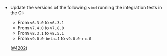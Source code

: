 - Update the versions of the following `simd` running the integration tests in the CI:
  * From `v6.3.0` to `v6.3.1`
  * From `v7.4.0` to `v7.8.0`
  * From `v8.3.1` to `v8.5.1`
  * From `v9.0.0-beta.1` to `v9.0.0-rc.0`

  ([\#4202](https://github.com/informalsystems/hermes/issues/4202))